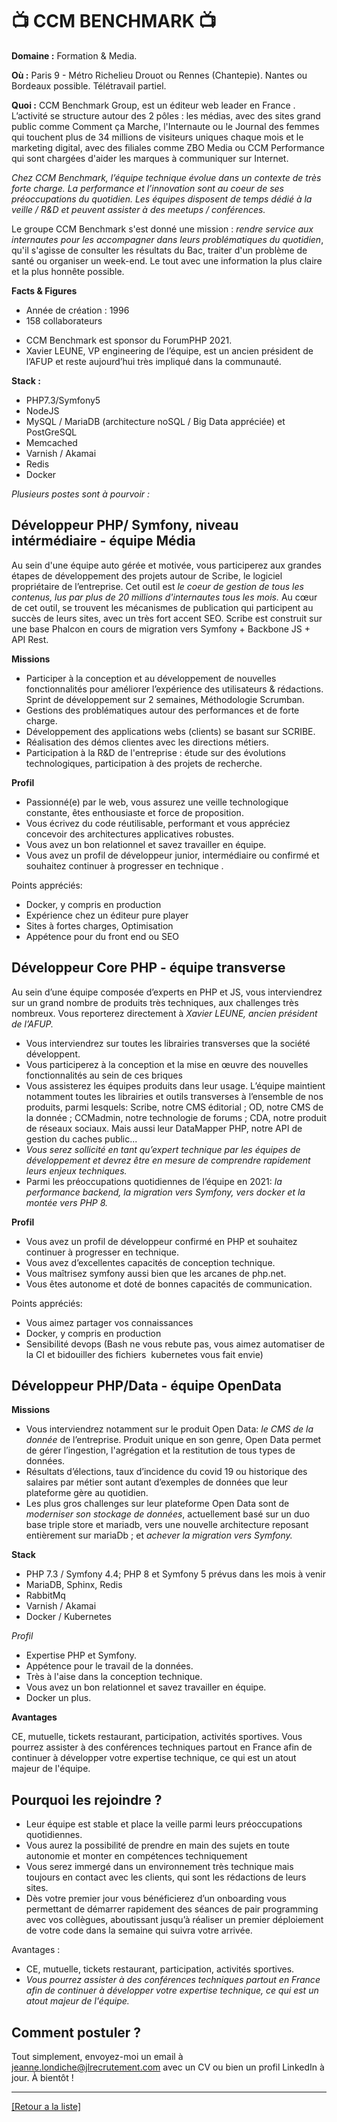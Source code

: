 # 📺 CCM BENCHMARK 📺

**Domaine :** Formation & Media.

**Où :** Paris 9 - Métro Richelieu Drouot ou Rennes (Chantepie). Nantes ou Bordeaux possible. Télétravail partiel. 

**Quoi :** CCM Benchmark Group, est un éditeur web leader en France . L’activité se structure autour des 2 pôles :  les médias, avec des sites grand public comme Comment ça Marche, l'Internaute ou le Journal des femmes qui touchent plus de 34 millions de visiteurs uniques chaque mois et le marketing digital, avec des filiales comme ZBO Media ou CCM Performance qui sont chargées d'aider les marques à communiquer sur Internet.

*Chez CCM Benchmark, l’équipe technique évolue dans un contexte de très forte charge. La performance et l’innovation sont au coeur de ses préoccupations du quotidien. Les équipes disposent de temps dédié à la veille / R&D et peuvent assister à des meetups / conférences.*

Le groupe CCM Benchmark s'est donné une mission : *rendre service aux internautes pour les accompagner dans leurs problématiques du quotidien*, qu'il s'agisse de consulter les résultats du Bac, traiter d'un problème de santé ou organiser un week-end. Le tout avec une information la plus claire et la plus honnête possible.

**Facts & Figures**
- Année de création : 1996
- 158 collaborateurs
* CCM Benchmark est sponsor du ForumPHP 2021.
* Xavier LEUNE, VP engineering de l’équipe, est un ancien président de l’AFUP et reste aujourd’hui très impliqué dans la communauté. 

**Stack :** 

* PHP7.3/Symfony5 
* NodeJS
* MySQL / MariaDB (architecture noSQL / Big Data appréciée) et PostGreSQL
* Memcached
* Varnish / Akamai
* Redis
* Docker

*Plusieurs postes sont à pourvoir :*

## Développeur PHP/ Symfony, niveau intérmédiaire - équipe Média 

Au sein d'une équipe auto gérée et motivée, vous participerez aux grandes étapes de développement des projets autour de Scribe, le logiciel propriétaire de l’entreprise. Cet outil est *le coeur de gestion de tous les contenus, lus par plus de 20 millions d'internautes tous les mois.* Au cœur de cet outil, se trouvent les mécanismes de publication qui participent au succès de leurs sites, avec un très fort accent SEO. 
Scribe est construit sur une base Phalcon en cours de migration vers Symfony + Backbone JS + API Rest. 

**Missions**

* Participer à la conception et au développement de nouvelles fonctionnalités pour améliorer l’expérience des utilisateurs &  rédactions. Sprint de développement sur 2 semaines, Méthodologie Scrumban. 
* Gestions des problématiques autour des performances et de forte charge.
* Développement des applications webs (clients) se basant sur SCRIBE.
* Réalisation des démos clientes avec les directions métiers.
* Participation à la R&D de l'entreprise : étude sur des évolutions technologiques, participation à des projets de recherche.

**Profil**

* Passionné(e) par le web, vous assurez une veille technologique constante, êtes enthousiaste et force de proposition.
* Vous écrivez du code réutilisable, performant et vous appréciez concevoir des architectures applicatives robustes.
* Vous avez un bon relationnel et savez travailler en équipe.
* Vous avez un profil de développeur junior, intermédiaire ou confirmé et souhaitez continuer à progresser en technique .

Points appréciés: 
* Docker, y compris en production  
* Expérience chez un éditeur pure player  
* Sites à fortes charges, Optimisation 
* Appétence pour du front end ou SEO


## Développeur Core PHP - équipe transverse

Au sein d’une équipe composée d’experts en PHP et JS, vous interviendrez sur un grand nombre de produits très techniques, aux challenges très nombreux. Vous reporterez directement à *Xavier LEUNE, ancien président de l’AFUP.*

* Vous interviendrez sur toutes les librairies transverses que la société développent. 
* Vous participerez à la conception et la mise en œuvre des nouvelles fonctionnalités au sein de ces briques
* Vous assisterez les équipes produits dans leur usage. L’équipe maintient notamment toutes les librairies et outils transverses à l’ensemble de nos produits, parmi lesquels: Scribe, notre CMS éditorial ; OD, notre CMS de la donnée ; CCMadmin, notre technologie de forums ; CDA, notre produit de réseaux sociaux. Mais aussi leur DataMapper PHP, notre API de gestion du caches public...
* *Vous serez sollicité en tant qu’expert technique par les équipes de développement et devrez être en mesure de comprendre rapidement leurs enjeux techniques.*
* Parmi les préoccupations quotidiennes de l’équipe en 2021: *la performance backend, la migration vers Symfony, vers docker et la montée vers PHP 8.*

**Profil**

* Vous avez un profil de développeur confirmé en PHP et souhaitez continuer à progresser en technique.
* Vous avez d’excellentes capacités de conception technique.
* Vous maîtrisez symfony aussi bien que les arcanes de php.net. 
* Vous êtes autonome et doté de bonnes capacités de communication.

Points appréciés:
* Vous aimez partager vos connaissances
* Docker, y compris en production
* Sensibilité devops (Bash ne vous rebute pas, vous aimez automatiser de la CI et bidouiller des fichiers  kubernetes vous fait envie) 

## Développeur PHP/Data - équipe OpenData

**Missions**

* Vous interviendrez notamment sur le produit Open Data: *le CMS de la donnée* de l’entreprise. Produit unique en son genre, Open Data permet de gérer l’ingestion, l'agrégation et la restitution de tous types de données. 
* Résultats d’élections, taux d’incidence du covid 19 ou historique des salaires par métier sont autant d’exemples de données que leur plateforme gère au quotidien. 
* Les plus gros challenges sur leur plateforme Open Data sont de *moderniser son stockage de données*, actuellement basé sur un duo base triple store et mariadb, vers une nouvelle architecture reposant entièrement sur mariaDb ; et *achever la migration vers Symfony.*  

**Stack**

* PHP 7.3 / Symfony 4.4; PHP 8 et Symfony 5 prévus dans les mois à venir 
* MariaDB, Sphinx, Redis 
* RabbitMq 
* Varnish / Akamai 
* Docker / Kubernetes 

*Profil*

* Expertise PHP et Symfony.
* Appétence pour le travail de la données. 
* Très à l'aise dans la conception technique.
* Vous avez un bon relationnel et savez travailler en équipe.
* Docker un plus.

**Avantages**

CE, mutuelle, tickets restaurant, participation, activités sportives.
Vous pourrez assister à des conférences techniques partout en France afin de continuer à développer votre expertise technique, ce qui est un atout majeur de l'équipe.

## Pourquoi les rejoindre ?

* Leur équipe est stable et place la veille parmi leurs préoccupations quotidiennes. 
* Vous aurez la possibilité de prendre en main des sujets en toute autonomie et monter en compétences techniquement 
* Vous serez immergé dans un environnement très technique mais toujours en contact avec les clients, qui sont les rédactions de leurs sites.  
* Dès votre premier jour vous bénéficierez d’un onboarding vous permettant de démarrer rapidement des séances de pair programming avec vos collègues, aboutissant jusqu’à réaliser un premier déploiement de votre code dans la semaine qui suivra votre arrivée. 

Avantages :
* CE, mutuelle, tickets restaurant, participation, activités sportives.
* *Vous pourrez assister à des conférences techniques partout en France afin de continuer à développer votre expertise technique, ce qui est un atout majeur de l'équipe.* 

## Comment postuler ?

Tout simplement, envoyez-moi un email à jeanne.londiche@jlrecrutement.com avec un CV ou bien un profil LinkedIn à jour. À bientôt ! 

----
<a href="https://github.com/jlondiche/job-board-php/blob/master/README.md">[Retour a la liste]</a>

